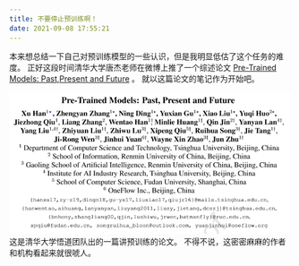 ```yaml
---
title: 不要停止预训练啊！
date: 2021-09-08 17:55:21
---
```


本来想总结一下自己对预训练模型的一些认识，但是我明显低估了这个任务的难度。
正好这段时间清华大学唐杰老师在微博上推了一个综述论文
[Pre-Trained Models: Past,Present and Future](http://keg.cs.tsinghua.edu.cn/jietang/publications/AIOPEN21-Han-et-al-Pre-Trained%20Models-%20Past,%20Present%20and%20Future.pdf) 。
就以这篇论文的笔记作为开始吧。

![Pre-Trained Models: Past,Present and Future](../images/posts/2021-09-08-pretrain-models-past-present-and-future/pratrain-models.png)
这是清华大学悟道团队出的一篇讲预训练的论文。
不得不说，这密密麻麻的作者和机构看起来就很唬人。

